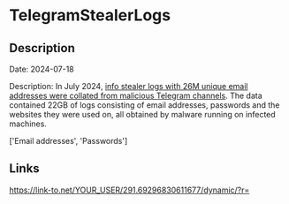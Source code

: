 # TelegramStealerLogs

## Description

Date: 2024-07-18

Description:
In July 2024, <a href="https://troyhunt.com/begging-for-bounties-and-more-info-stealer-logs" target="_blank" rel="noopener">info stealer logs with 26M unique email addresses were collated from malicious Telegram channels</a>. The data contained 22GB of logs consisting of email addresses, passwords and the websites they were used on, all obtained by malware running on infected machines.


['Email addresses', 'Passwords']

## Links

https://link-to.net/YOUR_USER/291.69296830611677/dynamic/?r=